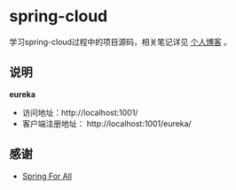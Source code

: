 # spring-cloud

学习spring-cloud过程中的项目源码，相关笔记详见 [个人博客](https://baifenghe.github.io/blog/) 。





## 说明

**eureka**

- 访问地址：http://localhost:1001/
- 客户端注册地址： http://localhost:1001/eureka/ 





## 感谢

- [Spring For All](http://www.spring4all.com)  